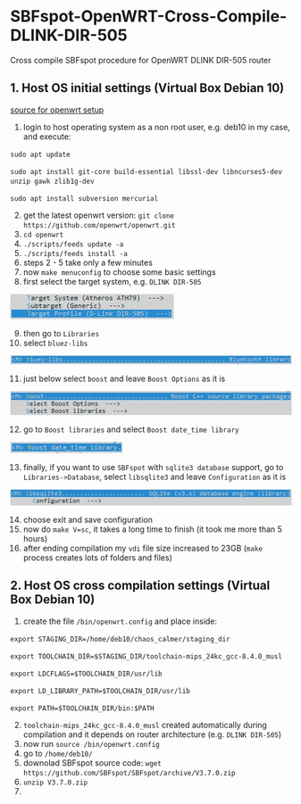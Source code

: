 # SBFspot-OpenWRT-Cross-Compile-DLINK-DIR-505
Cross compile SBFspot procedure for OpenWRT DLINK DIR-505 router

## 1. Host OS initial settings (Virtual Box Debian 10)

[source for openwrt setup](https://electrosome.com/cross-compile-openwrt-c-program/)

1. login to host operating system as a non root user, e.g. deb10 in my case, and execute:

  `sudo apt update`

  `sudo apt install git-core build-essential libssl-dev libncurses5-dev unzip gawk zlib1g-dev`

  `sudo apt install subversion mercurial`

2. get the latest openwrt version: `git clone https://github.com/openwrt/openwrt.git`
3. `cd openwrt`
4. `./scripts/feeds update -a`
5. `./scripts/feeds install -a`
6. steps 2 - 5 take only a few minutes
7. now `make menuconfig` to choose some basic settings
8. first select the target system, e.g. `DLINK DIR-505`

![](https://raw.githubusercontent.com/hatziliontos/SBFspot-OpenWRT-Cross-Compile-DLINK-DIR-505/main/images/Clipboard01.jpg)

9. then go to `Libraries`
10. select `bluez-libs`

![](https://raw.githubusercontent.com/hatziliontos/SBFspot-OpenWRT-Cross-Compile-DLINK-DIR-505/main/images/Clipboard02.jpg)

11. just below select `boost` and leave `Boost Options` as it is

![](https://raw.githubusercontent.com/hatziliontos/SBFspot-OpenWRT-Cross-Compile-DLINK-DIR-505/main/images/Clipboard03.jpg)

12. go to `Boost libraries` and select `Boost date_time library`

![](https://raw.githubusercontent.com/hatziliontos/SBFspot-OpenWRT-Cross-Compile-DLINK-DIR-505/main/images/Clipboard04.jpg)

13. finally, if you want to use `SBFspot` with `sqlite3 database` support, go to `Libraries->Database`, select `libsqlite3` and leave `Configuration` as it is

![](https://raw.githubusercontent.com/hatziliontos/SBFspot-OpenWRT-Cross-Compile-DLINK-DIR-505/main/images/Clipboard05.jpg)

14. choose exit and save configuration
15. now do `make V=sc`, it takes a long time to finish (it took me more than 5 hours)
16. after ending compilation my `vdi` file size increased to 23GB (`make` process creates lots of folders and files)

## 2. Host OS cross compilation settings (Virtual Box Debian 10)

1. create the file `/bin/openwrt.config` and place inside:

`export STAGING_DIR=/home/deb10/chaos_calmer/staging_dir`

`export TOOLCHAIN_DIR=$STAGING_DIR/toolchain-mips_24kc_gcc-8.4.0_musl`

`export LDCFLAGS=$TOOLCHAIN_DIR/usr/lib`

`export LD_LIBRARY_PATH=$TOOLCHAIN_DIR/usr/lib`

`export PATH=$TOOLCHAIN_DIR/bin:$PATH`

2. `toolchain-mips_24kc_gcc-8.4.0_musl` created automatically during compilation and it depends on router architecture (e.g. `DLINK DIR-505`)
3. now run `source /bin/openwrt.config`
4. go to `/home/deb10/`
5. downolad SBFspot source code: `wget https://github.com/SBFspot/SBFspot/archive/V3.7.0.zip`
6. `unzip V3.7.0.zip`
7. 
